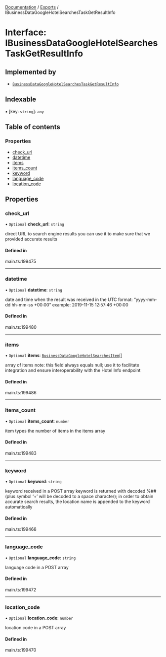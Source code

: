 [Documentation](../README.md) / [Exports](../modules.md) / IBusinessDataGoogleHotelSearchesTaskGetResultInfo

# Interface: IBusinessDataGoogleHotelSearchesTaskGetResultInfo

## Implemented by

- [`BusinessDataGoogleHotelSearchesTaskGetResultInfo`](../classes/BusinessDataGoogleHotelSearchesTaskGetResultInfo.md)

## Indexable

▪ [key: `string`]: `any`

## Table of contents

### Properties

- [check\_url](IBusinessDataGoogleHotelSearchesTaskGetResultInfo.md#check_url)
- [datetime](IBusinessDataGoogleHotelSearchesTaskGetResultInfo.md#datetime)
- [items](IBusinessDataGoogleHotelSearchesTaskGetResultInfo.md#items)
- [items\_count](IBusinessDataGoogleHotelSearchesTaskGetResultInfo.md#items_count)
- [keyword](IBusinessDataGoogleHotelSearchesTaskGetResultInfo.md#keyword)
- [language\_code](IBusinessDataGoogleHotelSearchesTaskGetResultInfo.md#language_code)
- [location\_code](IBusinessDataGoogleHotelSearchesTaskGetResultInfo.md#location_code)

## Properties

### check\_url

• `Optional` **check\_url**: `string`

direct URL to search engine results
you can use it to make sure that we provided accurate results

#### Defined in

main.ts:199475

___

### datetime

• `Optional` **datetime**: `string`

date and time when the result was received
in the UTC format: “yyyy-mm-dd hh-mm-ss +00:00”
example:
2019-11-15 12:57:46 +00:00

#### Defined in

main.ts:199480

___

### items

• `Optional` **items**: [`BusinessDataGoogleHotelSearchesItem`](../classes/BusinessDataGoogleHotelSearchesItem.md)[]

array of items
note: this field always equals null; use it to facilitate integration and ensure interoperability with the Hotel Info endpoint

#### Defined in

main.ts:199486

___

### items\_count

• `Optional` **items\_count**: `number`

item types
the number of items in the items array

#### Defined in

main.ts:199483

___

### keyword

• `Optional` **keyword**: `string`

keyword received in a POST array
keyword is returned with decoded %## (plus symbol ‘+’ will be decoded to a space character);
in order to obtain accurate search results, the location name is appended to the keyword automatically

#### Defined in

main.ts:199468

___

### language\_code

• `Optional` **language\_code**: `string`

language code in a POST array

#### Defined in

main.ts:199472

___

### location\_code

• `Optional` **location\_code**: `number`

location code in a POST array

#### Defined in

main.ts:199470
